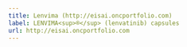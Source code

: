 ```yaml
---
title: Lenvima (http://eisai.oncportfolio.com)
label: LENVIMA<sup>®</sup> (lenvatinib) capsules
url: http://eisai.oncportfolio.com
---
```

